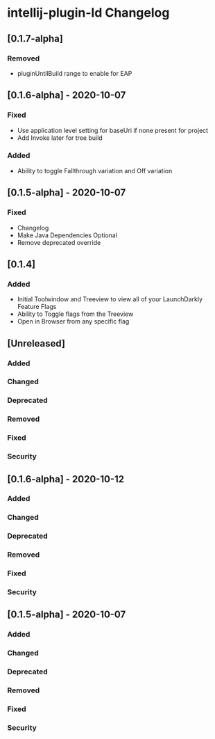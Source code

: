 <!-- Keep a Changelog guide -> https://keepachangelog.com -->

# intellij-plugin-ld Changelog

## [0.1.7-alpha]
### Removed
- pluginUntilBuild range to enable for EAP

## [0.1.6-alpha] - 2020-10-07
### Fixed
- Use application level setting for baseUri if none present for project
- Add Invoke later for tree build

### Added
- Ability to toggle Fallthrough variation and Off variation

## [0.1.5-alpha] - 2020-10-07
### Fixed
- Changelog
- Make Java Dependencies Optional
- Remove deprecated override

## [0.1.4]
### Added
- Initial Toolwindow and Treeview to view all of your LaunchDarkly Feature Flags
- Ability to Toggle flags from the Treeview
- Open in Browser from any specific flag

## [Unreleased] 
### Added

### Changed

### Deprecated

### Removed

### Fixed

### Security
## [0.1.6-alpha] - 2020-10-12
### Added

### Changed

### Deprecated

### Removed

### Fixed

### Security
## [0.1.5-alpha] - 2020-10-07
### Added

### Changed

### Deprecated

### Removed

### Fixed

### Security